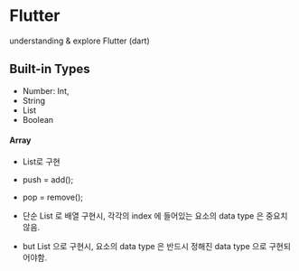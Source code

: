 # Flutter
understanding &amp; explore Flutter (dart)

## Built-in Types

- Number: Int, 
- String
- List
- Boolean


#### Array

- List로 구현
- push = add();
- pop = remove();

- 단순 List 로 배열 구현시, 각각의 index 에 들어있는 요소의 data type 은 중요치 않음.
- but List<String> 으로 구현시, 요소의 data type 은 반드시 정해진 data type 으로 구현되어야함.

 